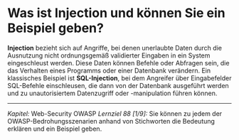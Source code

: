 # Was ist Injection und können Sie ein Beispiel geben?

**Injection** bezieht sich auf Angriffe, bei denen unerlaubte Daten durch die Ausnutzung nicht ordnungsgemäß validierter Eingaben in ein System eingeschleust werden. Diese Daten können Befehle oder Abfragen sein, die das Verhalten eines Programms oder einer Datenbank verändern. Ein klassisches Beispiel ist **SQL-Injection**, bei dem Angreifer über Eingabefelder SQL-Befehle einschleusen, die dann von der Datenbank ausgeführt werden und zu unautorisiertem Datenzugriff oder -manipulation führen können.

---

_Kapitel:_ Web-Security OWASP
_Lernziel 88 \[1/9\]:_ Sie können zu jedem der OWASP-Bedrohungsszenarien anhand von Stichworten die Bedeutung erklären und ein Beispiel geben.
